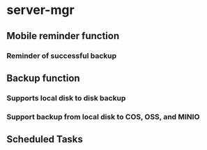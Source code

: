# server-mgr
## Mobile reminder function
### Reminder of successful backup

## Backup function

### Supports local disk to disk backup
### Support backup from local disk to COS, OSS, and MINIO

## Scheduled Tasks